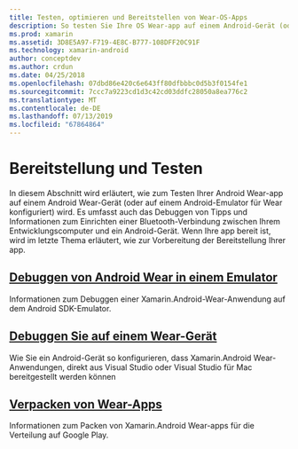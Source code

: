 ```yaml
---
title: Testen, optimieren und Bereitstellen von Wear-OS-Apps
description: So testen Sie Ihre OS Wear-app auf einem Android-Gerät (oder -Emulator) und für die Bereitstellung vorzubereiten.
ms.prod: xamarin
ms.assetid: 3D8E5A97-F719-4E8C-B777-108DFF20C91F
ms.technology: xamarin-android
author: conceptdev
ms.author: crdun
ms.date: 04/25/2018
ms.openlocfilehash: 07dbd86e420c6e643ff80dfbbbc0d5b3f0154fe1
ms.sourcegitcommit: 7ccc7a9223cd1d3c42cd03ddfc28050a8ea776c2
ms.translationtype: MT
ms.contentlocale: de-DE
ms.lasthandoff: 07/13/2019
ms.locfileid: "67864864"
---
```

# <a name="deployment-and-testing"></a>Bereitstellung und Testen

In diesem Abschnitt wird erläutert, wie zum Testen Ihrer Android Wear-app auf einem Android Wear-Gerät (oder auf einem Android-Emulator für Wear konfiguriert) wird. Es umfasst auch das Debuggen von Tipps und Informationen zum Einrichten einer Bluetooth-Verbindung zwischen Ihrem Entwicklungscomputer und ein Android-Gerät.
Wenn Ihre app bereit ist, wird im letzte Thema erläutert, wie zur Vorbereitung der Bereitstellung Ihrer app.

## <a name="debug-android-wear-on-an-emulatorandroidweardeploy-testdebug-on-emulatormd"></a>[Debuggen von Android Wear in einem Emulator](~/android/wear/deploy-test/debug-on-emulator.md)

Informationen zum Debuggen einer Xamarin.Android-Wear-Anwendung auf dem Android SDK-Emulator.

## <a name="debug-on-a-wear-deviceandroidweardeploy-testdebug-on-devicemd"></a>[Debuggen Sie auf einem Wear-Gerät](~/android/wear/deploy-test/debug-on-device.md)

Wie Sie ein Android-Gerät so konfigurieren, dass Xamarin.Android Wear-Anwendungen, direkt aus Visual Studio oder Visual Studio für Mac bereitgestellt werden können

## <a name="packaging-wear-appsandroidweardeploy-testpackagingmd"></a>[Verpacken von Wear-Apps](~/android/wear/deploy-test/packaging.md)

Informationen zum Packen von Xamarin.Android Wear-apps für die Verteilung auf Google Play.

